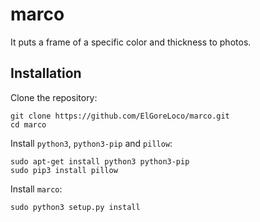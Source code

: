 # marco
It puts a frame of a specific color and thickness to photos.

## Installation
Clone the repository:

```
git clone https://github.com/ElGoreLoco/marco.git
cd marco
```

Install `python3`, `python3-pip` and `pillow`:
```
sudo apt-get install python3 python3-pip
sudo pip3 install pillow
```

Install `marco`:
```
sudo python3 setup.py install
 
```
